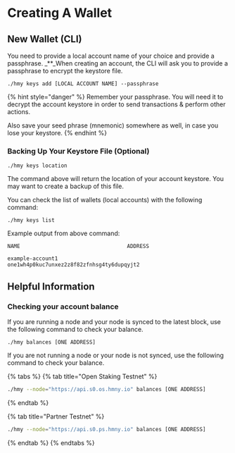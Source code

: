 # Creating A Wallet

## New Wallet \(CLI\) <a id="new-local-account-creation"></a>

You need to provide a local account name of your choice and provide a passphrase. _\*\*_When creating an account, the CLI will ask you to provide a passphrase to encrypt the keystore file.‌

```text
./hmy keys add [LOCAL ACCOUNT NAME] --passphrase
```

{% hint style="danger" %}
Remember your passphrase. You will need it to decrypt the account keystore in order to send transactions & perform other actions.

Also save your seed phrase \(mnemonic\) somewhere as well, in case you lose your keystore.
{% endhint %}

### Backing Up Your Keystore File \(Optional\)

```text
./hmy keys location
```

The command above will return the location of your account keystore. You may want to create a backup of this file.‌

You can check the list of wallets \(local accounts\) with the following command:

```text
./hmy keys list
```

Example output from above command:

```text
NAME                                  ADDRESS

example-account1                      one1wh4p0kuc7unxez2z8f82zfnhsg4ty6dupqyjt2
```

## Helpful Information

### Checking your account balance

If you are running a node and your node is synced to the latest block, use the following command to check your balance.

```text
./hmy balances [ONE ADDRESS]
```

If you are not running a node or your node is not synced, use the following command to check your balance.

{% tabs %}
{% tab title="Open Staking Testnet" %}
```bash
./hmy --node="https://api.s0.os.hmny.io" balances [ONE ADDRESS]
```
{% endtab %}

{% tab title="Partner Testnet" %}
```bash
./hmy --node="https://api.s0.ps.hmny.io" balances [ONE ADDRESS]
```
{% endtab %}
{% endtabs %}

